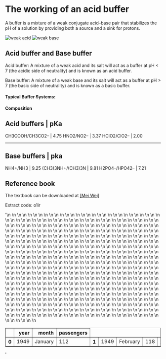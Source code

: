 # The working of an acid buffer

A buffer is a mixture of a weak conjugate acid–base pair that stabilizes the pH of a solution by providing both a source and a sink for protons.

![weak acid](https://github.com/nickcafferry/The-working-of-an-acid-buffer/blob/master/screenshots/test2.png)
![weak base](https://github.com/nickcafferry/The-working-of-an-acid-buffer/blob/master/screenshots/test3.png)


## Acid buffer and Base buffer

Acid buffer: A mixture of a weak acid and its salt will act as a buffer at pH < 7 (the acidic side of neutrality) and is known as an acid buffer. 

Base buffer: A mixture of a weak base and its salt will act as a buffer at pH > 7 (the basic side of neutrality) and is known as a basic buffer. 

#### Typical Buffer Systems: 

#### Composition                 
Acid buffers                   |                                  pKa 
----------------------------------------------------------------------
CH3COOH/CH3CO2–                |                                 4.75 
HNO2/NO2–                      |                                 3.37 
HClO2/ClO2–                    |                                 2.00 

----------------------------------------------------------------------
Base buffers                   |                                  pka
----------------------------------------------------------------------
NH4+/NH3                       |                                 9.25
(CH3)3NH+/(CH3)3N              |                                 9.81
H2PO4–/HPO42–                  |                                 7.21

## Reference book

The textbook can be downloaded at [[Mei Wei]](https://pan.baidu.com/s/1VItr6GWSgxHdQaoQllxnaA) 

Extract code: o1ir

'<table border="1" class="dataframe">\n  <thead>\n    <tr style="text-align: right;">\n      <th></th>\n      <th>year</th>\n      <th>month</th>\n      <th>passengers</th>\n      </thead>\n  <tbody>\n          <th>0</th>\n      <td>1949</td>\n      <td>January</td>\n      <td>112</td>\n              <th>1</th>\n      <td>1949</td>\n      <td>February</td>\n      <td>118</td>\n              <th>2</th>\n      <td>1949</td>\n      <td>March</td>\n      <td>132</td>\n              <th>3</th>\n      <td>1949</td>\n      <td>April</td>\n      <td>129</td>\n              <th>4</th>\n      <td>1949</td>\n      <td>May</td>\n      <td>121</td>\n              <th>5</th>\n      <td>1949</td>\n      <td>June</td>\n      <td>135</td>\n              <th>6</th>\n      <td>1949</td>\n      <td>July</td>\n      <td>148</td>\n              <th>7</th>\n      <td>1949</td>\n      <td>August</td>\n      <td>148</td>\n              <th>8</th>\n      <td>1949</td>\n      <td>September</td>\n      <td>136</td>\n              <th>9</th>\n      <td>1949</td>\n      <td>October</td>\n      <td>119</td>\n              <th>10</th>\n      <td>1949</td>\n      <td>November</td>\n      <td>104</td>\n              <th>11</th>\n      <td>1949</td>\n      <td>December</td>\n      <td>118</td>\n              <th>12</th>\n      <td>1950</td>\n      <td>January</td>\n      <td>115</td>\n              <th>13</th>\n      <td>1950</td>\n      <td>February</td>\n      <td>126</td>\n              <th>14</th>\n      <td>1950</td>\n      <td>March</td>\n      <td>141</td>\n              <th>15</th>\n      <td>1950</td>\n      <td>April</td>\n      <td>135</td>\n              <th>16</th>\n      <td>1950</td>\n      <td>May</td>\n      <td>125</td>\n              <th>17</th>\n      <td>1950</td>\n      <td>June</td>\n      <td>149</td>\n              <th>18</th>\n      <td>1950</td>\n      <td>July</td>\n      <td>170</td>\n              <th>19</th>\n      <td>1950</td>\n      <td>August</td>\n      <td>170</td>\n              <th>20</th>\n      <td>1950</td>\n      <td>September</td>\n      <td>158</td>\n              <th>21</th>\n      <td>1950</td>\n      <td>October</td>\n      <td>133</td>\n              <th>22</th>\n      <td>1950</td>\n      <td>November</td>\n      <td>114</td>\n              <th>23</th>\n      <td>1950</td>\n      <td>December</td>\n      <td>140</td>\n              <th>24</th>\n      <td>1951</td>\n      <td>January</td>\n      <td>145</td>\n              <th>25</th>\n      <td>1951</td>\n      <td>February</td>\n      <td>150</td>\n              <th>26</th>\n      <td>1951</td>\n      <td>March</td>\n      <td>178</td>\n              <th>27</th>\n      <td>1951</td>\n      <td>April</td>\n      <td>163</td>\n              <th>28</th>\n      <td>1951</td>\n      <td>May</td>\n      <td>172</td>\n              <th>29</th>\n      <td>1951</td>\n      <td>June</td>\n      <td>178</td>\n              <th>30</th>\n      <td>1951</td>\n      <td>July</td>\n      <td>199</td>\n              <th>31</th>\n      <td>1951</td>\n      <td>August</td>\n      <td>199</td>\n              <th>32</th>\n      <td>1951</td>\n      <td>September</td>\n      <td>184</td>\n              <th>33</th>\n      <td>1951</td>\n      <td>October</td>\n      <td>162</td>\n              <th>34</th>\n      <td>1951</td>\n      <td>November</td>\n      <td>146</td>\n              <th>35</th>\n      <td>1951</td>\n      <td>December</td>\n      <td>166</td>\n              <th>36</th>\n      <td>1952</td>\n      <td>January</td>\n      <td>171</td>\n              <th>37</th>\n      <td>1952</td>\n      <td>February</td>\n      <td>180</td>\n              <th>38</th>\n      <td>1952</td>\n      <td>March</td>\n      <td>193</td>\n              <th>39</th>\n      <td>1952</td>\n      <td>April</td>\n      <td>181</td>\n              <th>40</th>\n      <td>1952</td>\n      <td>May</td>\n      <td>183</td>\n              <th>41</th>\n      <td>1952</td>\n      <td>June</td>\n      <td>218</td>\n              <th>42</th>\n      <td>1952</td>\n      <td>July</td>\n      <td>230</td>\n              <th>43</th>\n      <td>1952</td>\n      <td>August</td>\n      <td>242</td>\n              <th>44</th>\n      <td>1952</td>\n      <td>September</td>\n      <td>209</td>\n              <th>45</th>\n      <td>1952</td>\n      <td>October</td>\n      <td>191</td>\n              <th>46</th>\n      <td>1952</td>\n      <td>November</td>\n      <td>172</td>\n              <th>47</th>\n      <td>1952</td>\n      <td>December</td>\n      <td>194</td>\n              <th>48</th>\n      <td>1953</td>\n      <td>January</td>\n      <td>196</td>\n              <th>49</th>\n      <td>1953</td>\n      <td>February</td>\n      <td>196</td>\n              <th>50</th>\n      <td>1953</td>\n      <td>March</td>\n      <td>236</td>\n              <th>51</th>\n      <td>1953</td>\n      <td>April</td>\n      <td>235</td>\n              <th>52</th>\n      <td>1953</td>\n      <td>May</td>\n      <td>229</td>\n              <th>53</th>\n      <td>1953</td>\n      <td>June</td>\n      <td>243</td>\n              <th>54</th>\n      <td>1953</td>\n      <td>July</td>\n      <td>264</td>\n              <th>55</th>\n      <td>1953</td>\n      <td>August</td>\n      <td>272</td>\n              <th>56</th>\n      <td>1953</td>\n      <td>September</td>\n      <td>237</td>\n              <th>57</th>\n      <td>1953</td>\n      <td>October</td>\n      <td>211</td>\n              <th>58</th>\n      <td>1953</td>\n      <td>November</td>\n      <td>180</td>\n              <th>59</th>\n      <td>1953</td>\n      <td>December</td>\n      <td>201</td>\n              <th>60</th>\n      <td>1954</td>\n      <td>January</td>\n      <td>204</td>\n              <th>61</th>\n      <td>1954</td>\n      <td>February</td>\n      <td>188</td>\n              <th>62</th>\n      <td>1954</td>\n      <td>March</td>\n      <td>235</td>\n              <th>63</th>\n      <td>1954</td>\n      <td>April</td>\n      <td>227</td>\n              <th>64</th>\n      <td>1954</td>\n      <td>May</td>\n      <td>234</td>\n              <th>65</th>\n      <td>1954</td>\n      <td>June</td>\n      <td>264</td>\n              <th>66</th>\n      <td>1954</td>\n      <td>July</td>\n      <td>302</td>\n              <th>67</th>\n      <td>1954</td>\n      <td>August</td>\n      <td>293</td>\n              <th>68</th>\n      <td>1954</td>\n      <td>September</td>\n      <td>259</td>\n              <th>69</th>\n      <td>1954</td>\n      <td>October</td>\n      <td>229</td>\n              <th>70</th>\n      <td>1954</td>\n      <td>November</td>\n      <td>203</td>\n              <th>71</th>\n      <td>1954</td>\n      <td>December</td>\n      <td>229</td>\n              <th>72</th>\n      <td>1955</td>\n      <td>January</td>\n      <td>242</td>\n              <th>73</th>\n      <td>1955</td>\n      <td>February</td>\n      <td>233</td>\n              <th>74</th>\n      <td>1955</td>\n      <td>March</td>\n      <td>267</td>\n              <th>75</th>\n      <td>1955</td>\n      <td>April</td>\n      <td>269</td>\n              <th>76</th>\n      <td>1955</td>\n      <td>May</td>\n      <td>270</td>\n              <th>77</th>\n      <td>1955</td>\n      <td>June</td>\n      <td>315</td>\n              <th>78</th>\n      <td>1955</td>\n      <td>July</td>\n      <td>364</td>\n              <th>79</th>\n      <td>1955</td>\n      <td>August</td>\n      <td>347</td>\n              <th>80</th>\n      <td>1955</td>\n      <td>September</td>\n      <td>312</td>\n              <th>81</th>\n      <td>1955</td>\n      <td>October</td>\n      <td>274</td>\n              <th>82</th>\n      <td>1955</td>\n      <td>November</td>\n      <td>237</td>\n              <th>83</th>\n      <td>1955</td>\n      <td>December</td>\n      <td>278</td>\n              <th>84</th>\n      <td>1956</td>\n      <td>January</td>\n      <td>284</td>\n              <th>85</th>\n      <td>1956</td>\n      <td>February</td>\n      <td>277</td>\n              <th>86</th>\n      <td>1956</td>\n      <td>March</td>\n      <td>317</td>\n              <th>87</th>\n      <td>1956</td>\n      <td>April</td>\n      <td>313</td>\n              <th>88</th>\n      <td>1956</td>\n      <td>May</td>\n      <td>318</td>\n              <th>89</th>\n      <td>1956</td>\n      <td>June</td>\n      <td>374</td>\n              <th>90</th>\n      <td>1956</td>\n      <td>July</td>\n      <td>413</td>\n              <th>91</th>\n      <td>1956</td>\n      <td>August</td>\n      <td>405</td>\n              <th>92</th>\n      <td>1956</td>\n      <td>September</td>\n      <td>355</td>\n              <th>93</th>\n      <td>1956</td>\n      <td>October</td>\n      <td>306</td>\n              <th>94</th>\n      <td>1956</td>\n      <td>November</td>\n      <td>271</td>\n              <th>95</th>\n      <td>1956</td>\n      <td>December</td>\n      <td>306</td>\n              <th>96</th>\n      <td>1957</td>\n      <td>January</td>\n      <td>315</td>\n              <th>97</th>\n      <td>1957</td>\n      <td>February</td>\n      <td>301</td>\n              <th>98</th>\n      <td>1957</td>\n      <td>March</td>\n      <td>356</td>\n              <th>99</th>\n      <td>1957</td>\n      <td>April</td>\n      <td>348</td>\n              <th>100</th>\n      <td>1957</td>\n      <td>May</td>\n      <td>355</td>\n              <th>101</th>\n      <td>1957</td>\n      <td>June</td>\n      <td>422</td>\n              <th>102</th>\n      <td>1957</td>\n      <td>July</td>\n      <td>465</td>\n              <th>103</th>\n      <td>1957</td>\n      <td>August</td>\n      <td>467</td>\n              <th>104</th>\n      <td>1957</td>\n      <td>September</td>\n      <td>404</td>\n              <th>105</th>\n      <td>1957</td>\n      <td>October</td>\n      <td>347</td>\n              <th>106</th>\n      <td>1957</td>\n      <td>November</td>\n      <td>305</td>\n              <th>107</th>\n      <td>1957</td>\n      <td>December</td>\n      <td>336</td>\n              <th>108</th>\n      <td>1958</td>\n      <td>January</td>\n      <td>340</td>\n              <th>109</th>\n      <td>1958</td>\n      <td>February</td>\n      <td>318</td>\n              <th>110</th>\n      <td>1958</td>\n      <td>March</td>\n      <td>362</td>\n              <th>111</th>\n      <td>1958</td>\n      <td>April</td>\n      <td>348</td>\n              <th>112</th>\n      <td>1958</td>\n      <td>May</td>\n      <td>363</td>\n              <th>113</th>\n      <td>1958</td>\n      <td>June</td>\n      <td>435</td>\n              <th>114</th>\n      <td>1958</td>\n      <td>July</td>\n      <td>491</td>\n              <th>115</th>\n      <td>1958</td>\n      <td>August</td>\n      <td>505</td>\n              <th>116</th>\n      <td>1958</td>\n      <td>September</td>\n      <td>404</td>\n              <th>117</th>\n      <td>1958</td>\n      <td>October</td>\n      <td>359</td>\n              <th>118</th>\n      <td>1958</td>\n      <td>November</td>\n      <td>310</td>\n              <th>119</th>\n      <td>1958</td>\n      <td>December</td>\n      <td>337</td>\n              <th>120</th>\n      <td>1959</td>\n      <td>January</td>\n      <td>360</td>\n              <th>121</th>\n      <td>1959</td>\n      <td>February</td>\n      <td>342</td>\n              <th>122</th>\n      <td>1959</td>\n      <td>March</td>\n      <td>406</td>\n              <th>123</th>\n      <td>1959</td>\n      <td>April</td>\n      <td>396</td>\n              <th>124</th>\n      <td>1959</td>\n      <td>May</td>\n      <td>420</td>\n              <th>125</th>\n      <td>1959</td>\n      <td>June</td>\n      <td>472</td>\n              <th>126</th>\n      <td>1959</td>\n      <td>July</td>\n      <td>548</td>\n              <th>127</th>\n      <td>1959</td>\n      <td>August</td>\n      <td>559</td>\n              <th>128</th>\n      <td>1959</td>\n      <td>September</td>\n      <td>463</td>\n              <th>129</th>\n      <td>1959</td>\n      <td>October</td>\n      <td>407</td>\n              <th>130</th>\n      <td>1959</td>\n      <td>November</td>\n      <td>362</td>\n              <th>131</th>\n      <td>1959</td>\n      <td>December</td>\n      <td>405</td>\n              <th>132</th>\n      <td>1960</td>\n      <td>January</td>\n      <td>417</td>\n              <th>133</th>\n      <td>1960</td>\n      <td>February</td>\n      <td>391</td>\n              <th>134</th>\n      <td>1960</td>\n      <td>March</td>\n      <td>419</td>\n              <th>135</th>\n      <td>1960</td>\n      <td>April</td>\n      <td>461</td>\n              <th>136</th>\n      <td>1960</td>\n      <td>May</td>\n      <td>472</td>\n              <th>137</th>\n      <td>1960</td>\n      <td>June</td>\n      <td>535</td>\n              <th>138</th>\n      <td>1960</td>\n      <td>July</td>\n      <td>622</td>\n              <th>139</th>\n      <td>1960</td>\n      <td>August</td>\n      <td>606</td>\n              <th>140</th>\n      <td>1960</td>\n      <td>September</td>\n      <td>508</td>\n              <th>141</th>\n      <td>1960</td>\n      <td>October</td>\n      <td>461</td>\n              <th>142</th>\n      <td>1960</td>\n      <td>November</td>\n      <td>390</td>\n              <th>143</th>\n      <td>1960</td>\n      <td>December</td>\n      <td>432</td>\n      </tbody>\n</table>'
